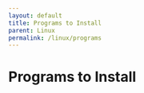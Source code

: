 ```yaml
---
layout: default
title: Programs to Install
parent: Linux
permalink: /linux/programs
---
```


# Programs to Install